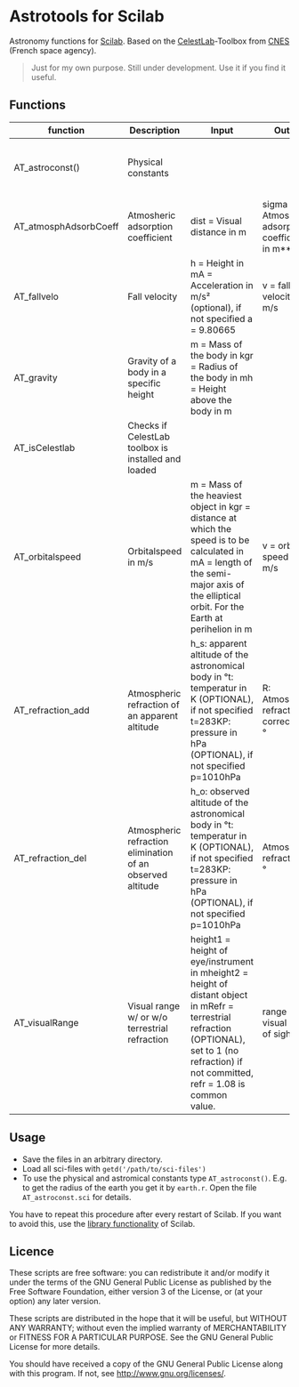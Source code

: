 # Astrotools for Scilab
Astronomy functions for [Scilab](http://www.scilab.org/). Based on the [CelestLab](https://atoms.scilab.org/toolboxes/celestlab/)-Toolbox from [CNES](https://cnes.fr/en) (French space agency).

> Just for my own purpose. Still under development. Use it if you find it useful.

## Functions

| function              | Description                                                | Input                                                                                                                                                                                           | Output                                               | Examples                                                                 | Comments                                                                                                    |
|-----------------------|------------------------------------------------------------|-------------------------------------------------------------------------------------------------------------------------------------------------------------------------------------------------|------------------------------------------------------|--------------------------------------------------------------------------|-------------------------------------------------------------------------------------------------------------|
| AT_astroconst()       | Physical constants                                         |                                                                                                                                                                                                 |                                                      | AT_astroconst(); earth.mass                                              | Saved as structs. Need to be called once to use the constants                                               |
| AT_atmosphAdsorbCoeff | Atmosheric adsorption coefficient                          | dist  = Visual distance in m                                                                                                                                                                    | sigma = Atmosheric adsorption coefficient in m**(-1) | AT_atmosphAdsorbCoeff(10.3)                                              |                                                                                                             |
| AT_fallvelo           | Fall velocity                                              | h = Height in mA = Acceleration in m/s² (optional), if not specified a = 9.80665                                                                                                                | v = fall velocity in m/s                             | AT_fallvelo(40000)                                                       |                                                                                                             |
| AT_gravity            | Gravity of a body in a specific height                     | m = Mass of the body in kgr = Radius of the body in mh = Height above the body in m                                                                                                             |                                                      | AT_astroconst(); AT_gravity(earth.mass, earth.r, 400000) // Gravity @ISS |                                                                                                             |
| AT_isCelestlab        | Checks if CelestLab toolbox is installed and loaded        |                                                                                                                                                                                                 |                                                      | AT_isCelestlab()                                                         |                                                                                                             |
| AT_orbitalspeed       | Orbitalspeed in m/s                                        | m = Mass of the heaviest object in kgr = distance at which the speed is to be calculated in mA = length of the semi-major axis of the elliptical orbit. For the Earth at perihelion in m        | v = orbital speed in m/s                             | AT_astroconst(); AT_orbitalspeed(earth.mass, 400000, earth.per)          |                                                                                                             |
| AT_refraction_add     | Atmospheric refraction of an apparent altitude             | h_s: apparent altitude of the astronomical body in °t:   temperatur in K (OPTIONAL), if not specified t=283KP:   pressure in hPa (OPTIONAL), if not specified p=1010hPa                         | R:   Atmospheric refraction correction in °          | AT_refraction(25)                                                        | You have to add the value to a calculated/real altitude to get the the observed altitude                    |
| AT_refraction_del     | Atmospheric refraction elimination of an observed altitude | h_o: observed altitude of the astronomical body in °t:   temperatur in K (OPTIONAL), if not specified t=283KP:   pressure in hPa (OPTIONAL), if not specified p=1010hPa                         | Atmospheric refraction in °                          | AT_refraction_del(25)                                                    | You have to substract the value to a observed altitude to get the real altitude w/o atmospheric influence.  |
| AT_visualRange        | Visual range w/ or w/o terrestrial refraction              | height1 = height of eye/instrument in mheight2 = height of distant object in mRefr = terrestrial refraction (OPTIONAL), set to 1 (no refraction) if not committed, refr = 1.08 is common value. | range = visual range of sight in m                   | AT_visualRange(1.7, 12, 1.08)                                            | Calculate how far you can see w/ or W/o terrestrial refraction correction. Mostly used for terestial views. |

## Usage

 * Save the files in an arbitrary directory. 
 * Load all sci-files with `getd('/path/to/sci-files')` 
 * To use the physical and astromical constants type `AT_astroconst()`. E.g. to get the radius of the earth you get it by `earth.r`. Open the file `AT_astroconst.sci` for details.

You have to repeat this procedure after every restart of Scilab. If you want to avoid this, use the [library functionality](https://help.scilab.org/doc/5.3.3/en_US/lib.html "") of Scilab.


  

## Licence

These scripts are free software: you can redistribute it and/or modify it under the terms of the GNU General Public License as published by the Free Software Foundation, either version 3 of the License, or (at your option) any later version.

These scripts are distributed in the hope that it will be useful, but WITHOUT ANY WARRANTY; without even the implied warranty of MERCHANTABILITY or FITNESS FOR A PARTICULAR PURPOSE. See the GNU General Public License for more details.

You should have received a copy of the GNU General Public License along with this program. If not, see http://www.gnu.org/licenses/.